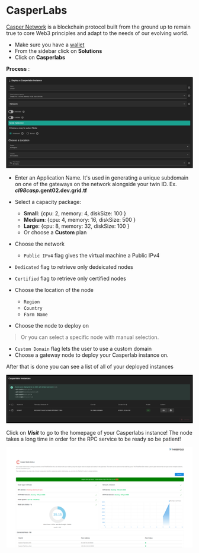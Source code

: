 # CasperLabs

[Casper Network](https://casperlabs.io/) is a blockchain protocol built from the ground up to remain true to core Web3 principles and adapt to the needs of our evolving world.

- Make sure you have a [wallet](../wallet_connector.md)
- From the sidebar click on **Solutions**
- Click on **Casperlabs**

__Process__ :

![ ](./img/solutions_casperlabs.png)

- Enter an Application Name. It's used in generating a unique subdomain on one of the gateways on the network alongside your twin ID. Ex. ***cl98casp*.gent02.dev.grid.tf**

- Select a capacity package:
    - **Small**: {cpu: 2, memory: 4, diskSize: 100 }
    - **Medium**: {cpu: 4, memory: 16, diskSize: 500 }
    - **Large**: {cpu: 8, memory: 32, diskSize: 100 }
    - Or choose a **Custom** plan
- Choose the network
   - `Public IPv4` flag gives the virtual machine a Public IPv4

- `Dedicated` flag to retrieve only dedeicated nodes 
- `Certified` flag to retrieve only certified nodes 
- Choose the location of the node
   - `Region`
   - `Country`
   - `Farm Name`
- Choose the node to deploy on 
> Or you can select a specific node with manual selection.
- `Custom Domain` flag lets the user to use a custom domain
- Choose a gateway node to deploy your Casperlab instance on.

After that is done you can see a list of all of your deployed instances

![ ](./img/casper4.png)

Click on ***Visit*** to go to the homepage of your Casperlabs instance! The node takes a long time in order for the RPC service to be ready so be patient!

![ ](./img/casper5.png)